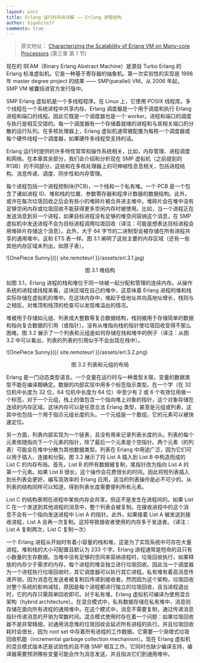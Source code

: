 ```yaml
---
layout: post
title: Erlang 运行时系统详解 —— Erlang 进程结构
author: bigwhite37
comments: true
---
```


> 原文地址： [Characterizing the Scalability of Erlang VM on Many-core Processors](http://kth.diva-portal.org/smash/get/diva2:392243/FULLTEXT01) (第三章 第 1 节)

现在的 BEAM（Binary Erlang Abstract Machine）是源自 Turbo Erlang 的 Erlang 标准虚拟机。它是一种基于寄存器的抽象机。第一次实验性的实现是 1998 年 master degree project 的结果 —— SMP(parallel) VM。从 2006 年起，SMP VM 被囊括进官方发行版中。

SMP Erlang 虚拟机是一个多线程程序。在 Linux 上，它使用 POSIX 线程库。多个线程在一个系统进程中共享内存。Erlang 调度器是一个用于调度和执行 Erlang 进程和端口的线程。因此它既是一个调度器也是一个 worker。进程和端口的调度与执行是相互交错的。每一个调度器有一个存储着就绪的进程和与其相关端口的分散的运行队列。在多核处理器上，Erlang 虚拟机通常被配置为每核一个调度器或每个硬件线程一个调度器，如果硬件多线程受支持的话。

Erlang 运行时提供的许多特性常常和操作系统相关，比如，内存管理、进程调度和网络。在本章其余部分，我们会介绍和分析现在 SMP 虚拟机（之前提到的 R13B）的不同部分，这些和在多核处理器上的可伸缩性息息相关，包括进程结构、消息传递、调度、同步性和内存管理。

每个进程包括一个进程控制块(PCB)，一个栈和一个私有堆。一个 PCB 是一个包含了诸如进程 ID、堆和栈的位置、参数寄存器和程序计数器的数据结构。此外，或许在每次垃圾回收之后会有些小的堆碎片被合并进主堆中。堆碎片会在堆中没有足够空闲内存或垃圾回收不能获得更多空闲内存时被使用。比如，当一个进程正在发送消息到另一个进程，如果目标进程没有足够的堆空间容纳这个消息，在 SMP 虚拟机中发送进程不会为目标进程调用垃圾回收（译注：可能是想表达目标进程会用堆碎片存储这个消息）。此外，大于 64 字节的二进制型会被存储在所有进程共享的通用堆中。这和 ETS 表一样。图 3.1 阐明了这些主要的内存区域（还有一些其他内存区域未列出，如原子表）。

![OnePiece Sunny]({{ site.remoteurl }}/assets/erl.3.1.jpg)
<center>图 3.1 堆结构</center>

如图 3.1，Erlang 进程的栈和堆位于同一块被一起分配和管理的连续内存。从操作系统的进程或线程来看，这块区域在自己的堆中，这意味着 Erlang 进程的堆和栈实际存储在虚拟机的堆中。在这块内存中，堆起于低地址并向高地址增长，栈则与之相反。对堆顶和栈顶的检查可以发现堆溢出的情况。

堆被用于存储如元组、列表或大整数等复合数据结构，栈则被用于存储简单的数据和指向复合数据的引用（或指针）。没有从堆指向栈的指针使垃圾回收变得不那么困难。图 3.2 展示了一个列表和元组是如何存储在栈和堆中的例子（译注：从图 3.2 中可以看出，列表的列表的引用似乎不会出现在栈中）。

![OnePiece Sunny]({{ site.remoteurl }}/assets/erl.3.2.png)
<center>图 3.2 列表和元组的布局</center>

Erlang 是一门动态类型语言。一个变量在运行时与一种类型关联。变量的数据类型不能在编译期确定。数据的内部实现中用多个标签指示类型。在一个字（在 32 位机中长度为 32 位，64 位机中长度为 64 位）中至少有 2 或 6 个有效位用做一个标签。对于一个元组，栈上的值包含一个指向堆上对象的指针，这个对象存储在连续的内存区域。这块内存可以是任意合法 Erlang 类型，甚至是元组或列表，这其中也包括一个用于指示元组长度的头。一个元组是一个数组，它的元素可以被快速定位。

另一方面，列表内部实现为一个链表，且没有用来记录列表长度的头。列表的每个元素依随指向下一个元素的指针，除了最后一个元素是个空指针。两个元素（的列表）可能会在堆中分散为其他数据类型。列表在 Erlang 中用途广泛，因为它们可以用于插入、连接和分裂。图 3.2 展示了将 List A 插入到 List B 中构造而成的 List C 的内存布局。首先，List B 的所有数据被复制，尾指针改为指向 List A 的第一个元素。如果 List B 很长，这个操作会花费很长的时间。因此将短列表插入到长列表会更好。编写高效率的 Erlang 应用，适当的列表操作是必不可少的。从列表的结构同样可以知道，得到列表长度需要便利所有元素。

List C 的结构表明在进程中某些内存会共享。但这不是发生在进程间的。如果 List C 在一个发送到其他进程的消息中，整个列表会被复制。在接收进程中的这个消息不会有一个指向发送进程中 List A 的指针。此外，如果接着 List A 被发送到接收进程，List A 会再一次复制。这将导致接收者使用的内存多于发送者。（译注：List A 复制两次，List C 复制一次）

一个 Erlang 进程从开始时有着小容量的栈和堆，这是为了实现系统中可存在大量进程。堆和栈的大小可配置且默认为 233 个字。Erlang 进程通常是短命的且只有小数量的生存数据。当堆中没有足够的空间来容纳进程时，垃圾回收执行，如果释放的内存少于需求的内存，每个进程的堆会独立进行垃圾回收。因此当一个调度器为一个进程执行垃圾回收时，其它调度器可以执行其它进程。私有堆有着高消息传递开销，因为消息在发送者被复制后传递到接收者。然而因为这个架构，垃圾回收对整个系统的影响减轻，原因是每个进程都进行独立的垃圾回收，且当进程退出时，它的内存只需简单回收即可。对于私有堆，Erlang 虚拟机可编译为使用混合架构（hybrid architecture）。在混合模式中，私有数据存储在私有堆中，消息则存储在面向所有进程的通用堆中。在这个模式中，消息不需要复制，通过传递消息指针传递消息的开销为常数时间。混合模式使用时存在着一个问题：如果垃圾回收器不是非常精细，对通用消息堆的垃圾回收会延迟所有进程的执行。并且垃圾回收耗时会很长，因为 root set 中存着所有进程的工作数据。它需要一个渐增式垃圾回收机能（incremental garbage collection mechanism）。现在 Erlang 虚拟机的混合模式版本还是试验性的且不随 SMP 相互工作。它同时也缺少编译支持，编译器需要预测哪些变量可能会作为消息发送，并且指派它们到通用堆中。
